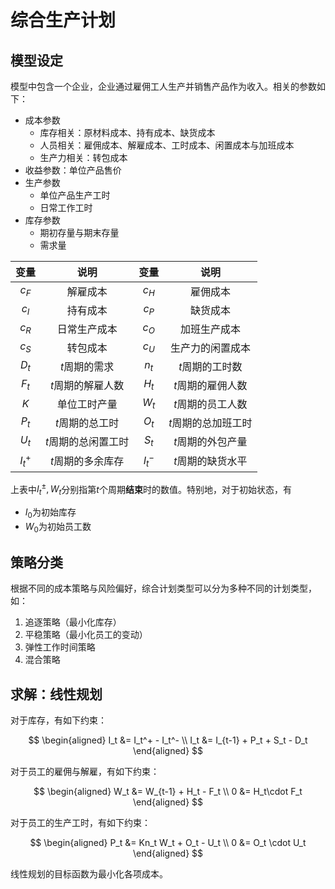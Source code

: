 # 综合生产计划

## 模型设定

模型中包含一个企业，企业通过雇佣工人生产并销售产品作为收入。相关的参数如下：

* 成本参数
  * 库存相关：原材料成本、持有成本、缺货成本
  * 人员相关：雇佣成本、解雇成本、工时成本、闲置成本与加班成本
  * 生产力相关：转包成本
* 收益参数：单位产品售价
* 生产参数
  * 单位产品生产工时
  * 日常工作工时
* 库存参数
  * 期初存量与期末存量
  * 需求量

|变量|说明|变量|说明|
|:-:|:-:|:-:|:-:|
|$c_F$|解雇成本|$c_H$|雇佣成本|
|$c_I$|持有成本|$c_P$|缺货成本|
|$c_R$|日常生产成本|$c_O$|加班生产成本|
|$c_S$|转包成本|$c_U$|生产力的闲置成本|
|$D_t$|$t$周期的需求|$n_t$|$t$周期的工时数|
|$F_t$|$t$周期的解雇人数|$H_t$|$t$周期的雇佣人数|
|$K$|单位工时产量|$W_t$|$t$周期的员工人数|
|$P_t$|$t$周期的总工时|$O_t$|$t$周期的总加班工时|
|$U_t$|$t$周期的总闲置工时|$S_t$|$t$周期的外包产量|
|$I_t^+$|$t$周期的多余库存|$I_t^-$|$t$周期的缺货水平|

上表中$I_t^\pm, W_t$分别指第$t$个周期**结束**时的数值。特别地，对于初始状态，有

* $I_0$为初始库存
* $W_0$为初始员工数

## 策略分类

根据不同的成本策略与风险偏好，综合计划类型可以分为多种不同的计划类型，如：

1. 追逐策略（最小化库存）
2. 平稳策略（最小化员工的变动）
3. 弹性工作时间策略
4. 混合策略

## 求解：线性规划

对于库存，有如下约束：

$$
\begin{aligned}
    I_t &= I_t^+ - I_t^- \\
    I_t &= I_{t-1} + P_t + S_t - D_t
\end{aligned}
$$

对于员工的雇佣与解雇，有如下约束：

$$
\begin{aligned}
    W_t &= W_{t-1} + H_t - F_t \\
    0 &= H_t\cdot F_t
\end{aligned}
$$

对于员工的生产工时，有如下约束：

$$
\begin{aligned}
    P_t &= Kn_t W_t + O_t - U_t \\
    0 &= O_t \cdot U_t
\end{aligned}
$$

线性规划的目标函数为最小化各项成本。
